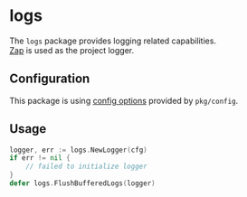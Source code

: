 # logs

The `logs` package provides logging related capabilities.\
[Zap](https://github.com/uber-go/zap) is used as the project logger.

## Configuration

This package is using [config options](../config/README.md) provided by `pkg/config`.

## Usage

```go
logger, err := logs.NewLogger(cfg)
if err != nil {
    // failed to initialize logger
}
defer logs.FlushBufferedLogs(logger)
```
